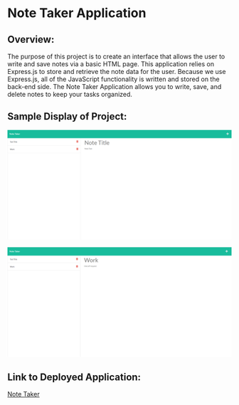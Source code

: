 # Note Taker Application

## Overview:

The purpose of this project is to create an interface that allows the user to write and save notes via a basic HTML page. This application relies on Express.js to store and retrieve the note data for the user. Because we use Express.js, all of the JavaScript functionality is written and stored on the back-end side. The Note Taker Application allows you to write, save, and delete notes to keep your tasks organized.

## Sample Display of Project:

![Note Taker Page](./assets/images/note-taker-demo.png)

![Note Example](./assets/images/note-example.png)

## Link to Deployed Application: 

[Note Taker](https://morning-lowlands-64809.herokuapp.com/)
